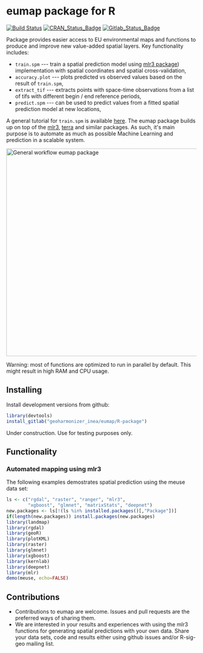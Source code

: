 # eumap package for R

[![Build Status](https://travis-ci.org/OpenGeoHub/eumap.svg?branch=master)](https://travis-ci.org/OpenGeoHub/eumap)
[![CRAN_Status_Badge](http://www.r-pkg.org/badges/version/eumap)](https://cran.r-project.org/package=eumap)
[![Gitlab_Status_Badge](https://img.shields.io/badge/Github-0.0--1-blue.svg)](https://gitlab.com/geoharmonizer_inea/eumap)

Package provides easier access to EU environmental maps and functions to produce and improve new value-added spatial layers. Key functionality includes:

* `train.spm` --- train a spatial prediction model using [mlr3 package](https://mlr3.mlr-org.com/)) implementation with spatial coordinates and spatial cross-validation,
* `accuracy.plot` --- plots predicted vs observed values based on the result of `train.spm`,
* `extract_tif` --- extracts points with space-time observations from a list of tifs with different begin / end reference periods,
* `predict.spm` --- can be used to predict values from a fitted spatial prediction model at new locations,

A general tutorial for `train.spm` is available [here](https://gitlab.com/geoharmonizer_inea/eumap/-/tree/master/demo/spm-tutorial). The eumap package builds up on top of the [mlr3](https://mlr3.mlr-org.com/), [terra](https://github.com/rspatial/terra) and similar packages. As such, it's main purpose is to automate as much as possible Machine Learning and prediction in a scalable system.

<img src="../img/spm_general_workflow.png" alt="General workflow eumap package" width="550"/>

Warning: most of functions are optimized to run in parallel by default. This might result in high RAM and CPU usage.

## Installing

Install development versions from github:

```r
library(devtools)
install_gitlab("geoharmonizer_inea/eumap/R-package")
```

Under construction. Use for testing purposes only.

## Functionality

### Automated mapping using mlr3

The following examples demostrates spatial prediction using the meuse data set:

```r
ls <- c("rgdal", "raster", "ranger", "mlr3", 
        "xgboost", "glmnet", "matrixStats", "deepnet")
new.packages <- ls[!(ls %in% installed.packages()[,"Package"])]
if(length(new.packages)) install.packages(new.packages)
library(landmap)
library(rgdal)
library(geoR)
library(plotKML)
library(raster)
library(glmnet)
library(xgboost)
library(kernlab)
library(deepnet)
library(mlr)
demo(meuse, echo=FALSE)
```

## Contributions

* Contributions to eumap are welcome. Issues and pull requests are the preferred ways of sharing them.
* We are interested in your results and experiences with using the mlr3 functions 
  for generating spatial predictions with your own data. Share your data sets, 
  code and results either using github issues and/or R-sig-geo mailing list.
